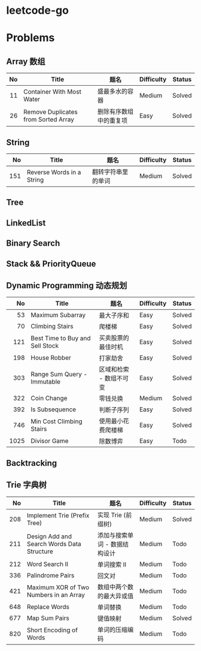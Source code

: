 # leetcode-go

# Problems

## Array 数组
| No | Title | 题名 | Difficulty | Status |
| --: | -- | -- | --| -- |
| 11 | Container With Most Water | 盛最多水的容器 | Medium | Solved |
| 26 | Remove Duplicates from Sorted Array | 删除有序数组中的重复项 | Easy | Solved |

## String
| No | Title | 题名 | Difficulty | Status |
| --: | -- | -- | --| -- |
| 151 | Reverse Words in a String | 翻转字符串里的单词 | Medium | Solved |

## Tree

## LinkedList

## Binary Search

## Stack && PriorityQueue

## Dynamic Programming 动态规划
| No | Title | 题名 | Difficulty | Status |
| --: | -- | -- | -- | -- |
| 53 | Maximum Subarray | 最大子序和 | Easy | Solved |
| 70 | Climbing Stairs | 爬楼梯 | Easy | Solved |
| 121 | Best Time to Buy and Sell Stock | 买卖股票的最佳时机 | Easy | Solved |
| 198 | House Robber | 打家劫舍 | Easy | Solved |
| 303 | Range Sum Query - Immutable | 区域和检索 - 数组不可变 | Easy | Solved |
| 322 | Coin Change | 零钱兑换 | Medium | Solved |
| 392 | Is Subsequence | 判断子序列 | Easy | Solved |
| 746 | Min Cost Climbing Stairs | 使用最小花费爬楼梯 | Easy | Solved |
| 1025 | Divisor Game | 除数博弈 | Easy | Todo |

## Backtracking

## Trie 字典树
| No | Title | 题名 | Difficulty | Status |
| --: | -- | -- | -- | -- |
| 208 | Implement Trie (Prefix Tree) | 实现 Trie (前缀树) | Medium | Solved |
| 211 | Design Add and Search Words Data Structure | 添加与搜索单词 - 数据结构设计 | Medium | Todo |
| 212 | Word Search II | 单词搜索 II | Medium | Todo |
| 336 | Palindrome Pairs | 回文对 | Medium | Todo |
| 421 | Maximum XOR of Two Numbers in an Array | 数组中两个数的最大异或值 | Medium | Todo |
| 648 | Replace Words | 单词替换 | Medium | Todo |
| 677 | Map Sum Pairs | 键值映射 | Medium | Solved |
| 820 | Short Encoding of Words | 单词的压缩编码 | Medium | Todo |

